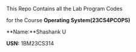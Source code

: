 This Repo Contains all the Lab Program Codes 

for the Course **Operating System(23CS4PCOPS)**

**Name:**Shashank U

**USN:** 1BM23CS314
